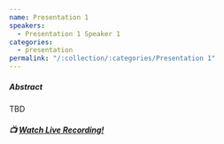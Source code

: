 ```yaml
---
name: Presentation 1
speakers:
  - Presentation 1 Speaker 1
categories:
  - presentation
permalink: "/:collection/:categories/Presentation 1"
---
```


##### Abstract
TBD

##### :tv: [Watch Live Recording!]()